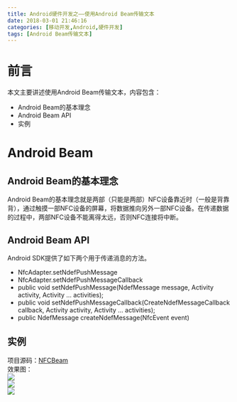 ```yaml
---
title: Android硬件开发之——使用Android Beam传输文本
date: 2018-03-01 21:46:16
categories: [移动开发,Android,硬件开发]
tags: [Android Beam传输文本]
---
```

# 前言 
本文主要讲述使用Android Beam传输文本，内容包含： 

- Android Beam的基本理念
- Android Beam API
- 实例

<!--more-->

# Android Beam 
## Android Beam的基本理念
Android Beam的基本理念就是两部（只能是两部）NFC设备靠近时（一般是背靠背），通过触摸一部NFC设备的屏幕，将数据推向另外一部NFC设备。在传递数据的过程中，两部NFC设备不能离得太远，否则NFC连接将中断。
  
## Android Beam API
Android SDK提供了如下两个用于传递消息的方法。

- NfcAdapter.setNdefPushMessage
- NfcAdapter.setNdefPushMessageCallback
- public void setNdefPushMessage(NdefMessage message, Activity activity, Activity ... activities);
- public void setNdefPushMessageCallback(CreateNdefMessageCallback callback, Activity activity, Activity ... activities);
- public NdefMessage createNdefMessage(NfcEvent event)


##  实例  
项目源码：[NFCBeam][1]   
效果图：   
![][2]  
![][3]  
![][4]  



[1]: https://github.com/PGzxc/NFCBeam
[2]: http://p4ub8kcva.bkt.clouddn.com/nfc-beam.png
[3]: http://p4ub8kcva.bkt.clouddn.com/nfc-beam-words.png
[4]: http://p4ub8kcva.bkt.clouddn.com/nfc-beam-calc.png



 
